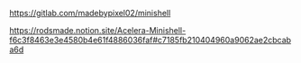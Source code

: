 https://gitlab.com/madebypixel02/minishell

https://rodsmade.notion.site/Acelera-Minishell-f6c3f8463e3e4580b4e61f4886036faf#c7185fb210404960a9062ae2cbcaba6d


